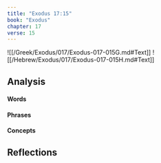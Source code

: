 ```yaml
---
title: "Exodus 17:15"
book: "Exodus"
chapter: 17
verse: 15
---
```

![[/Greek/Exodus/017/Exodus-017-015G.md#Text]]
![[/Hebrew/Exodus/017/Exodus-017-015H.md#Text]]

## Analysis

#### Words

#### Phrases

#### Concepts

## Reflections
